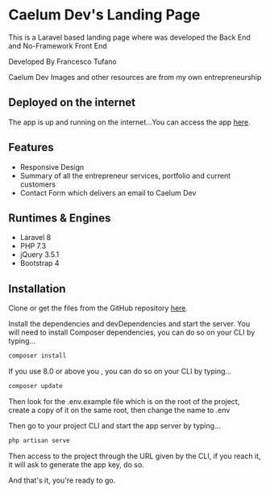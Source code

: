 # Caelum Dev's Landing Page

This is a Laravel based landing page where was developed the Back End and No-Framework Front End

Developed By Francesco Tufano

Caelum Dev Images and other resources are from my own entrepreneurship

## Deployed on the internet

The app is up and running on the internet...You can access the app [here](https://caelumdev.com/).

## Features

- Responsive Design
- Summary of all the entrepreneur services, portfolio and current customers
- Contact Form which delivers an email to Caelum Dev

## Runtimes & Engines

- Laravel 8
- PHP 7.3
- jQuery 3.5.1
- Bootstrap 4


## Installation

Clone or get the files from the GitHub repository [here](https://github.com/ftufano/EnsolverToDo).

Install the dependencies and devDependencies and start the server. You will need to install Composer dependencies, you can do so on your CLI by typing...

```sh
composer install
```

If you use 8.0 or above you , you can do so on your CLI by typing...

```sh
composer update
```

Then look for the .env.example file which is on the root of the project, create a copy of it on the same root, then change the name to .env

Then go to your project CLI and start the app server by typing...

```sh
php artisan serve
```

Then access to the project through the URL given by the CLI, if you reach it, it will ask to generate the app key, do so.

And that's it, you're ready to go.


